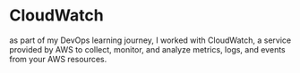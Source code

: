 # CloudWatch
as part of my DevOps learning journey, I worked with CloudWatch, a service provided by AWS to collect, monitor, and analyze metrics, logs, and events from your AWS resources.
